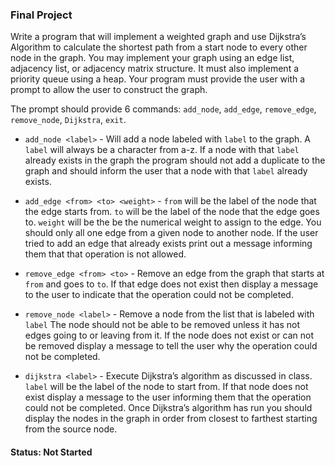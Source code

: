 ### Final Project
Write a program that will implement a weighted graph and use Dijkstra’s
Algorithm to calculate the shortest path from a start node to every other node
in the graph. You may implement your graph using an edge list, adjacency list,
or adjacency matrix structure. It must also implement a priority queue using a
heap. Your program must provide the user with a prompt to allow the user to
construct the graph.

The prompt should provide 6 commands: `add_node`, `add_edge`, `remove_edge`,
`remove_node`, `Dijkstra`, `exit`.

* `add_node <label>` - Will add a node labeled with `label` to the graph. A `label`
will always be a character from a-z. If a node with that `label` already exists in
the graph the program should not add a duplicate to the graph and should inform
the user that a node with that `label` already exists.

* `add_edge <from> <to> <weight>` - `from` will be the label of the node that
the edge starts from. `to` will be the label of the node that the edge goes to.
`weight` will be the be the numerical weight to assign to the edge. You should
only all one edge from a given node to another node. If the user tried to add an
edge that already exists print out a message informing them that that operation
is not allowed.

* `remove_edge <from> <to>` - Remove an edge from the graph that starts at `from`
and goes to `to`. If that edge does not exist then display a message to the user
to indicate that the operation could not be completed.

* `remove_node <label>` - Remove a node from the list that is labeled with
`label` The node should not be able to be removed unless it has not edges going
to or leaving from it. If the node does not exist or can not be removed display
a message to tell the user why the operation could not be completed.

* `dijkstra <label>` - Execute Dijkstra’s algorithm as discussed in class.
`label` will be the label of the node to start from. If that node does not exist
display a message to the user informing them that the operation could not be
completed. Once Dijkstra’s algorithm has run you should display the nodes in the
graph in order from closest to farthest starting from the source node.

#### Status: Not Started
